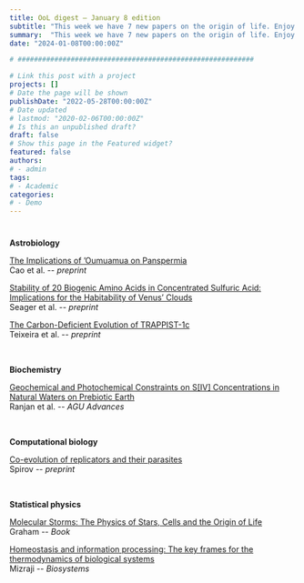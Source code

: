 ```yaml
---
title: OoL digest — January 8 edition
subtitle: "This week we have 7 new papers on the origin of life. Enjoy!"
summary:  "This week we have 7 new papers on the origin of life. Enjoy!"
date: "2024-01-08T00:00:00Z"

# ##########################################################

# Link this post with a project
projects: []
# Date the page will be shown
publishDate: "2022-05-28T00:00:00Z"
# Date updated
# lastmod: "2020-02-06T00:00:00Z"
# Is this an unpublished draft?
draft: false
# Show this page in the Featured widget?
featured: false
authors:
# - admin
tags:
# - Academic
categories:
# - Demo
---
```


# ##########################################################


**Astrobiology**

[The Implications of ’Oumuamua on Panspermia](https://doi.org/10.48550/arXiv.2401.02390) <br> Cao et al. -- *preprint*

[Stability of 20 Biogenic Amino Acids in Concentrated Sulfuric Acid: Implications for the Habitability of Venus’ Clouds](https://doi.org/10.48550/arXiv.2401.01441) <br> Seager et al. -- *preprint*

[The Carbon-Deficient Evolution of TRAPPIST-1c](https://doi.org/10.48550/arXiv.2311.17699) <br> Teixeira et al. -- *preprint*

<br>

**Biochemistry**

[Geochemical and Photochemical Constraints on S[IV] Concentrations in Natural Waters on Prebiotic Earth](https://doi.org/10.1029/2023AV000926) <br> Ranjan et al. -- *AGU Advances*

<br>

**Computational biology**

[Co-evolution of replicators and their parasites](https://doi.org/10.48550/arXiv.2312.17540) <br> Spirov -- *preprint*

<br>

**Statistical physics**

[Molecular Storms: The Physics of Stars, Cells and the Origin of Life](https://doi.org/10.1007/978-3-031-38681-7) <br> Graham -- *Book*

[Homeostasis and information processing: The key frames for the thermodynamics of biological systems](https://doi.org/10.1016/j.biosystems.2023.105115) <br> Mizraji -- *Biosystems*

<br>

